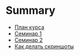 # Summary

* [План курса](README.md)
* [Семинар 1](seminar-1.md)
* [Семинар 2](seminar-2.md)
* [Как делать скриншоты](kak-delat-skrinshoti.md)

